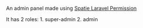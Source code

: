 An admin panel made using [Spatie Laravel Permission](https://spatie.be/docs/laravel-permission/introduction)

It has 2 roles: 1. super-admin
                2. admin
